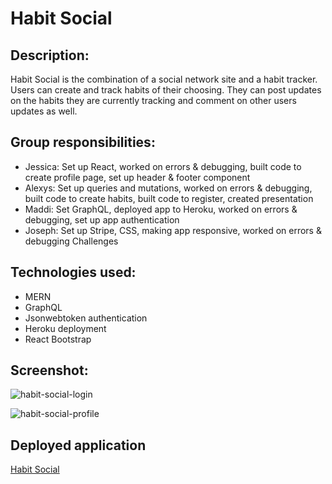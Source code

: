 # Habit Social

## Description:
Habit Social is the combination of a social network site and a habit tracker. Users can create and track habits of their choosing. They can post updates on the habits they are currently tracking and comment on other users updates as well.

## Group responsibilities:
- Jessica: Set up React, worked on errors & debugging, built code to create profile page, set up header & footer component
- Alexys: Set up queries and mutations, worked on errors & debugging, built code to create habits, built code to register, created presentation 
- Maddi: Set GraphQL, deployed app to Heroku, worked on errors & debugging, set up app authentication
- Joseph: Set up Stripe, CSS, making app responsive, worked on errors & debugging
Challenges



## Technologies used:
- MERN
- GraphQL
- Jsonwebtoken authentication
- Heroku deployment
- React Bootstrap

## Screenshot:
![habit-social-login](https://user-images.githubusercontent.com/45181939/163475780-566eae8f-3659-4eaa-829b-c8217c30aa79.png)

![habit-social-profile](https://user-images.githubusercontent.com/45181939/163486567-6addfd9d-63d8-4715-954a-93e4fdd3fef2.png)


## Deployed application
[Habit Social](https://thawing-sea-89785.herokuapp.com)
